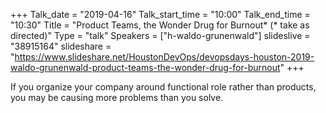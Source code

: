 +++
Talk_date = "2019-04-16"
Talk_start_time = "10:00"
Talk_end_time = "10:30"
Title = "Product Teams, the Wonder Drug for Burnout* (* take as directed)"
Type = "talk"
Speakers = ["h-waldo-grunenwald"]
slideslive = "38915164"
slideshare = "https://www.slideshare.net/HoustonDevOps/devopsdays-houston-2019-waldo-grunenwald-product-teams-the-wonder-drug-for-burnout"
+++

If you organize your company around functional role rather than products, you may be causing more problems than you solve.
